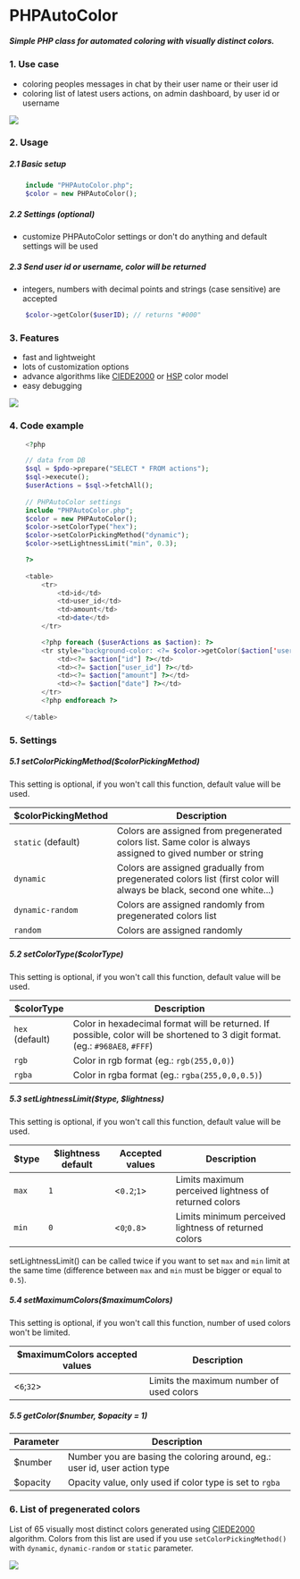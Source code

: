 # PHPAutoColor

##### Simple PHP class for automated coloring with visually distinct colors.

### 1. Use case
* coloring peoples messages in chat by their user name or their user id
* coloring list of latest users actions, on admin dashboard, by user id or username

<img src="http://i.imgur.com/gWcqw2c.png">

### 2. Usage

##### 2.1 Basic setup 
```php
	include "PHPAutoColor.php";
	$color = new PHPAutoColor();
```

##### 2.2 Settings (optional)
* customize PHPAutoColor settings or don't do anything and default settings will be used

##### 2.3 Send user id or username, color will be returned
* integers, numbers with decimal points and strings (case sensitive) are accepted
```php
	$color->getColor($userID); // returns "#000"
```

### 3. Features
* fast and lightweight
* lots of customization options
* advance algorithms like <a href="http://en.wikipedia.org/wiki/Color_difference#CIEDE2000">CIEDE2000</a> or <a href="http://alienryderflex.com/hsp.html">HSP</a> color model
* easy debugging

<img src="http://i.imgur.com/GSei33D.png">

### 4. Code example
```php
	<?php

	// data from DB
	$sql = $pdo->prepare("SELECT * FROM actions");
	$sql->execute();
	$userActions = $sql->fetchAll();
	
	// PHPAutoColor settings
	include "PHPAutoColor.php";
	$color = new PHPAutoColor();
	$color->setColorType("hex");
	$color->setColorPickingMethod("dynamic");
	$color->setLightnessLimit("min", 0.3);

	?>
	
	<table>
		<tr>
			<td>id</td>
			<td>user_id</td>
			<td>amount</td>
			<td>date</td>
		</tr>

		<?php foreach ($userActions as $action): ?>
		<tr style="background-color: <?= $color->getColor($action['user_id']) ?>">
			<td><?= $action["id"] ?></td>
			<td><?= $action["user_id"] ?></td>
			<td><?= $action["amount"] ?></td>
			<td><?= $action["date"] ?></td>
		</tr>
		<?php endforeach ?>
	
	</table>
```

### 5. Settings

##### 5.1 setColorPickingMethod($colorPickingMethod)

This setting is optional, if you won't call this function, default value will be used.

| $colorPickingMethod  | Description |
| -------------------- | ----------- |
| `static` (default)   | Colors are assigned from pregenerated colors list. Same color is always assigned to gived number or string |
| `dynamic`            | Colors are assigned gradually from pregenerated colors list (first color will always be black, second one white...) |
| `dynamic-random`     | Colors are assigned randomly from pregenerated colors list |
| `random`             | Colors are assigned randomly |

##### 5.2 setColorType($colorType)

This setting is optional, if you won't call this function, default value will be used.

| $colorType      | Description |
| --------------- | ----------- |
| `hex` (default) | Color in hexadecimal format will be returned. If possible, color will be shortened to 3 digit format. (eg.: `#968AE8`, `#FFF`) |
| `rgb`           | Color in rgb format (eg.: `rgb(255,0,0)`) |
| `rgba`          | Color in rgba format (eg.: `rgba(255,0,0,0.5)`) |

##### 5.3 setLightnessLimit($type, $lightness)

This setting is optional, if you won't call this function, default value will be used.

| $type | $lightness default | Accepted values | Description |
| ----- | ------------------ | --------------- | ----------- |
| `max` | `1`                | <`0.2`;`1`>     | Limits maximum perceived lightness of returned colors |
| `min` | `0`                | <`0`;`0.8`>     | Limits minimum perceived lightness of returned colors |

setLightnessLimit() can be called twice if you want to set `max` and `min` limit at the same time (difference between `max` and `min` must be bigger or equal to `0.5`).

##### 5.4 setMaximumColors($maximumColors)

This setting is optional, if you won't call this function, number of used colors won't be limited.

| $maximumColors accepted values | Description                              |
| ------------------------------ | ---------------------------------------- |
|  <`6`;`32`>                    | Limits the maximum number of used colors |

##### 5.5 getColor($number, $opacity = 1)

| Parameter | Description |
| --------- | ----------- |
| $number   | Number you are basing the coloring around, eg.: user id, user action type |
| $opacity  | Opacity value, only used if color type is set to `rgba` |

### 6. List of pregenerated colors

List of 65 visually most distinct colors generated using <a href="http://en.wikipedia.org/wiki/Color_difference#CIEDE2000">CIEDE2000</a> algorithm.
Colors from this list are used if you use `setColorPickingMethod()` with `dynamic`, `dynamic-random` or `static` parameter.

<img src="http://i.imgur.com/40Dwl8U.png">


